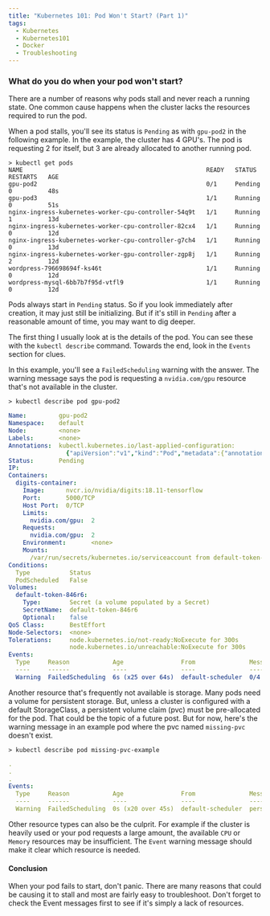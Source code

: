 ```yaml
---
title: "Kubernetes 101: Pod Won't Start? (Part 1)"
tags:
  - Kubernetes
  - Kubernetes101
  - Docker
  - Troubleshooting
---
```


### What do you do when your pod won't start?

There are a number of reasons why pods stall and never reach a running state. One common cause happens when the cluster lacks the resources required to run the pod.

<!--more-->
When a pod stalls, you'll see its status is `Pending` as with `gpu-pod2` in the following example. In the example, the cluster has 4 GPU's. The pod is requesting 2 for itself, but 3 are already allocated to another running pod.

``` shell
> kubectl get pods
NAME                                                   READY   STATUS      RESTARTS   AGE
gpu-pod2                                               0/1     Pending     0          48s
gpu-pod3                                               1/1     Running     0          51s
nginx-ingress-kubernetes-worker-cpu-controller-54q9t   1/1     Running     1          13d
nginx-ingress-kubernetes-worker-cpu-controller-82cx4   1/1     Running     0          12d
nginx-ingress-kubernetes-worker-cpu-controller-g7ch4   1/1     Running     0          13d
nginx-ingress-kubernetes-worker-gpu-controller-zgp8j   1/1     Running     2          12d
wordpress-796698694f-ks46t                             1/1     Running     0          12d
wordpress-mysql-6bb7b7f95d-vtfl9                       1/1     Running     0          12d
```

Pods always start in `Pending` status. So if you look immediately after creation, it may just still be initializing. But if it's still in `Pending` after a reasonable amount of time, you may want to dig deeper.

The first thing I usually look at is the details of the pod. You can see these with the `kubectl describe` command. Towards the end, look in the `Events` section for clues.

In this example, you'll see a `FailedScheduling` warning with the answer. The warning message says the pod is requesting a `nvidia.com/gpu` resource that's not available in the cluster.

``` shell
> kubectl describe pod gpu-pod2
```

``` yaml
Name:         gpu-pod2
Namespace:    default
Node:         <none>
Labels:       <none>
Annotations:  kubectl.kubernetes.io/last-applied-configuration:
                {"apiVersion":"v1","kind":"Pod","metadata":{"annotations":{},"name":"gpu-pod2","namespace":"default"},"spec":{"containers":[{"image":"nvcr....
Status:       Pending
IP:
Containers:
  digits-container:
    Image:      nvcr.io/nvidia/digits:18.11-tensorflow
    Port:       5000/TCP
    Host Port:  0/TCP
    Limits:
      nvidia.com/gpu:  2
    Requests:
      nvidia.com/gpu:  2
    Environment:       <none>
    Mounts:
      /var/run/secrets/kubernetes.io/serviceaccount from default-token-846r6 (ro)
Conditions:
  Type           Status
  PodScheduled   False
Volumes:
  default-token-846r6:
    Type:        Secret (a volume populated by a Secret)
    SecretName:  default-token-846r6
    Optional:    false
QoS Class:       BestEffort
Node-Selectors:  <none>
Tolerations:     node.kubernetes.io/not-ready:NoExecute for 300s
                 node.kubernetes.io/unreachable:NoExecute for 300s
Events:
  Type     Reason            Age                From               Message
  ----     ------            ----               ----               -------
  Warning  FailedScheduling  6s (x25 over 64s)  default-scheduler  0/4 nodes are available: 4 Insufficient nvidia.com/gpu.
```

Another resource that's frequently not available is storage. Many pods need a volume for persistent storage. But, unless a cluster is configured with a default StorageClass, a persistent volume claim (pvc) must be pre-allocated for the pod. That could be the topic of a future post. But for now, here's the warning message in an example pod where the pvc named `missing-pvc` doesn't exist.

``` shell
> kubectl describe pod missing-pvc-example
```

``` yaml
.
.
.
Events:
  Type     Reason            Age                From               Message
  ----     ------            ----               ----               -------
  Warning  FailedScheduling  0s (x20 over 45s)  default-scheduler  persistentvolumeclaim "missing-pvc" not found
```

Other resource types can also be the culprit. For example if the cluster is heavily used or your pod requests a large amount, the available `CPU` or `Memory` resources may be insufficient. The `Event` warning message should make it clear which resource is needed.

#### Conclusion

When your pod fails to start, don't panic. There are many reasons that could be causing it to stall and most are fairly easy to troubleshoot. Don't forget to check the Event messages first to see if it's simply a lack of resources.
